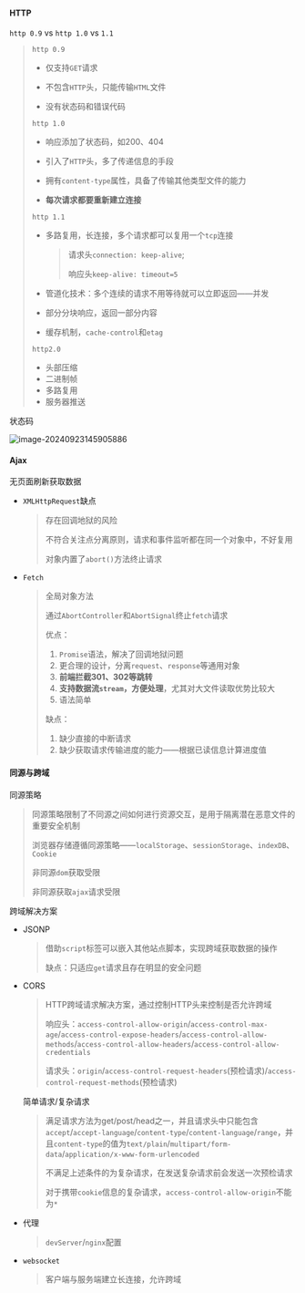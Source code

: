 #### HTTP

`http 0.9` vs `http 1.0` vs `1.1`

> `http 0.9`
>
> * 仅支持`GET`请求
>
> * 不包含`HTTP`头，只能传输`HTML`文件
>
> * 没有状态码和错误代码
>
> `http 1.0`
>
> * 响应添加了状态码，如200、404
>
> * 引入了`HTTP`头，多了传递信息的手段
>
> * 拥有`content-type`属性，具备了传输其他类型文件的能力
>
> * **每次请求都要重新建立连接**
>
> `http 1.1`
>
> * 多路复用，长连接，多个请求都可以复用一个`tcp`连接
>
>   > 请求头`connection: keep-alive`;
>   >
>   > 响应头`keep-alive: timeout=5`
>
> * 管道化技术：多个连续的请求不用等待就可以立即返回——并发
>
> * 部分分块响应，返回一部分内容
>
> * 缓存机制，`cache-control`和`etag`
>
> `http2.0`
>
> * 头部压缩
> * 二进制帧
> * 多路复用
> * 服务器推送

状态码

![image-20240923145905886](C:\Users\ccwangxin\AppData\Roaming\Typora\typora-user-images\image-20240923145905886.png)

#### Ajax

无页面刷新获取数据

* `XMLHttpRequest`缺点

  > 存在回调地狱的风险
  >
  > 不符合关注点分离原则，请求和事件监听都在同一个对象中，不好复用
  >
  > 对象内置了`abort()`方法终止请求

* `Fetch`

  > 全局对象方法
  >
  > 通过`AbortController`和`AbortSignal`终止`fetch`请求
  >
  > 优点：
  >
  > 1. `Promise`语法，解决了回调地狱问题
  > 2. 更合理的设计，分离`request`、`response`等通用对象
  > 3. **前端拦截301、302等跳转**
  > 4. **支持数据流`stream`，方便处理**，尤其对大文件读取优势比较大
  > 5. 语法简单
  >
  > 缺点：
  >
  > 1. 缺少直接的中断请求
  > 2. 缺少获取请求传输进度的能力——根据已读信息计算进度值

#### 同源与跨域

同源策略

> 同源策略限制了不同源之间如何进行资源交互，是用于隔离潜在恶意文件的重要安全机制
>
> 浏览器存储遵循同源策略——`localStorage`、`sessionStorage`、`indexDB`、`Cookie`
>
> 非同源`dom`获取受限
>
> 非同源获取`ajax`请求受限

跨域解决方案

* JSONP

  > 借助`script`标签可以嵌入其他站点脚本，实现跨域获取数据的操作
  >
  > 缺点：只适应`get`请求且存在明显的安全问题

* CORS

  > HTTP跨域请求解决方案，通过控制HTTP头来控制是否允许跨域
  >
  > 响应头：`access-control-allow-origin`/`access-control-max-age`/`access-control-expose-headers`/`access-control-allow-methods`/`access-control-allow-headers`/`access-control-allow-credentials`
  >
  > 请求头：`origin`/`access-control-request-headers`(预检请求)/`access-control-request-methods`(预检请求)

  简单请求/复杂请求

  > 满足请求方法为get/post/head之一，并且请求头中只能包含`accept`/`accept-language`/`content-type`/`content-language`/`range`，并且`content-type`的值为`text/plain`/`multipart/form-data`/`application/x-www-form-urlencoded`
  >
  > 不满足上述条件的为复杂请求，在发送复杂请求前会发送一次预检请求
  >
  > 对于携带`cookie`信息的复杂请求，`access-control-allow-origin`不能为`*`

* 代理

  > `devServer`/`nginx`配置

* `websocket`

  > 客户端与服务端建立长连接，允许跨域



